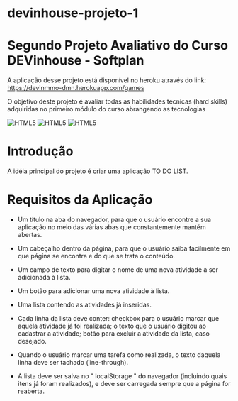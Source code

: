 # devinhouse-projeto-1

# Segundo Projeto Avaliativo do Curso DEVinhouse - Softplan

A aplicação desse projeto está disponível no heroku através do link: https://devinmmo-dmn.herokuapp.com/games


O objetivo deste projeto é avaliar todas as habilidades técnicas (hard skills) adquiridas no primeiro módulo do curso abrangendo as tecnologias 

![HTML5](https://img.shields.io/badge/HTML5-E34F26?style=for-the-badge&logo=html5&logoColor=white)
![HTML5](https://img.shields.io/badge/CSS3-1572B6?style=for-the-badge&logo=css3&logoColor=white)
![HTML5](https://img.shields.io/badge/JavaScript-F7DF1E?style=for-the-badge&logo=javascript&logoColor=black)


# Introdução

A idéia principal do projeto é criar uma aplicação TO DO LIST.

# Requisitos da Aplicação

- Um título na aba do navegador, para que o usuário encontre a sua aplicação no meio das várias abas que constantemente mantém abertas.

- Um cabeçalho dentro da página, para que o usuário saiba facilmente em que página se encontra e do que se trata o conteúdo.

- Um campo de texto para digitar o nome de uma nova atividade a ser adicionada à lista.

- Um botão para adicionar uma nova atividade à lista.

- Uma lista contendo as atividades já inseridas.

- Cada linha da lista deve conter: checkbox para o usuário marcar que aquela atividade já foi realizada; o texto que o usuário digitou ao cadastrar a atividade; botão para excluir a atividade da lista, caso desejado.

- Quando o usuário marcar uma tarefa como realizada, o texto daquela linha deve ser tachado (line-through).

- A lista deve ser  salva no " localStorage " do navegador   (incluindo quais itens já foram realizados), e deve ser carregada sempre que a página for reaberta.
